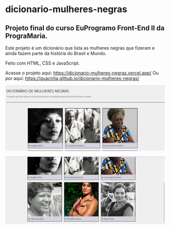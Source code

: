 # dicionario-mulheres-negras

##  Projeto final do curso EuProgramo Front-End II da PrograMaria.

Este projeto é um dicionário que lista as mulheres negras que fizeram e ainda fazem parte
da história do Brasil e Mundo.

Feito com HTML, CSS e JavaScript.

Acesse o projeto aqui: https://dicionario-mulheres-negras.vercel.app/
Ou por aqui: https://guacirita.github.io/dicionario-mulheres-negras/

![capa](https://github.com/guacirita/dicionario-mulheres-negras/blob/main/img/capa1.png)

![capa2](https://github.com/guacirita/dicionario-mulheres-negras/blob/main/img/capa2.png)
